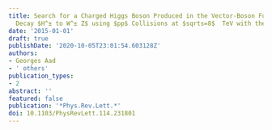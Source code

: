 ```yaml
---
title: Search for a Charged Higgs Boson Produced in the Vector-Boson Fusion Mode with
  Decay $H^± to W^± Z$ using $pp$ Collisions at $sqrts=8$  TeV with the ATLAS Experiment
date: '2015-01-01'
draft: true
publishDate: '2020-10-05T23:01:54.603128Z'
authors:
- Georges Aad
- ' others'
publication_types:
- 2
abstract: ''
featured: false
publication: '*Phys.Rev.Lett.*'
doi: 10.1103/PhysRevLett.114.231801
---
```


